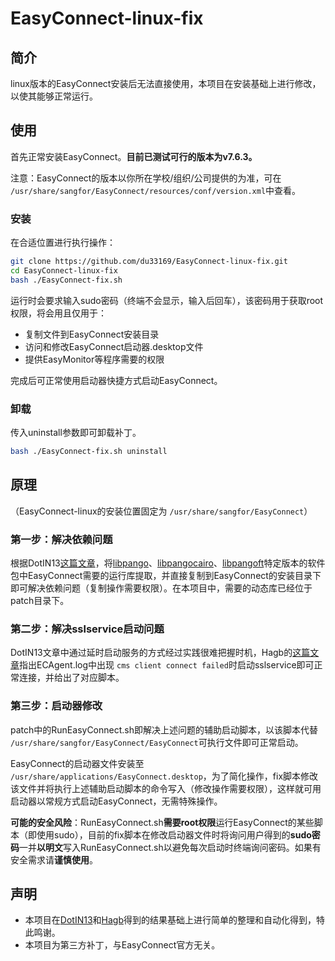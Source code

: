 # EasyConnect-linux-fix

## 简介

linux版本的EasyConnect安装后无法直接使用，本项目在安装基础上进行修改，以使其能够正常运行。

## 使用

首先正常安装EasyConnect。**目前已测试可行的版本为v7.6.3。**

注意：EasyConnect的版本以你所在学校/组织/公司提供的为准，可在 `/usr/share/sangfor/EasyConnect/resources/conf/version.xml`中查看。

### 安装

在合适位置进行执行操作：

```bash
git clone https://github.com/du33169/EasyConnect-linux-fix.git
cd EasyConnect-linux-fix
bash ./EasyConnect-fix.sh
```

运行时会要求输入sudo密码（终端不会显示，输入后回车），该密码用于获取root权限，将会用且仅用于：

- 复制文件到EasyConnect安装目录
- 访问和修改EasyConnect启动器.desktop文件
- 提供EasyMonitor等程序需要的权限

完成后可正常使用启动器快捷方式启动EasyConnect。

### 卸载

传入uninstall参数即可卸载补丁。

```bash
bash ./EasyConnect-fix.sh uninstall
```

## 原理

（EasyConnect-linux的安装位置固定为 `/usr/share/sangfor/EasyConnect`）

### 第一步：解决依赖问题

根据DotIN13[这篇文章](https://www.wannaexpresso.com/2020/06/07/easy-connect-manjaro/)，将[libpango](https://packages.debian.org/buster/libpango-1.0-0)、[libpangocairo](https://packages.debian.org/buster/libpangocairo-1.0-0)、[libpangoft](https://packages.debian.org/buster/libpangoft2-1.0-0)特定版本的软件包中EasyConnect需要的运行库提取，并直接复制到EasyConnect的安装目录下即可解决依赖问题（复制操作需要权限）。在本项目中，需要的动态库已经位于patch目录下。

### 第二步：解决sslservice启动问题

DotIN13文章中通过延时启动服务的方式经过实践很难把握时机，Hagb的[这篇文章](https://github.com/Hagb/docker-easyconnect/blob/master/doc/run-linux-easyconnect-how-to.md)指出ECAgent.log中出现 `cms client connect failed`时启动sslservice即可正常连接，并给出了对应脚本。

### 第三步：启动器修改

patch中的RunEasyConnect.sh即解决上述问题的辅助启动脚本，以该脚本代替 `/usr/share/sangfor/EasyConnect/EasyConnect`可执行文件即可正常启动。

EasyConnect的启动器文件安装至 `/usr/share/applications/EasyConnect.desktop`，为了简化操作，fix脚本修改该文件并将执行上述辅助启动脚本的命令写入（修改操作需要权限），这样就可用启动器以常规方式启动EasyConnect，无需特殊操作。

**可能的安全风险**：RunEasyConnect.sh**需要root权限**运行EasyConnect的某些脚本（即使用sudo），目前的fix脚本在修改启动器文件时将询问用户得到的**sudo密码**一并**以明文**写入RunEasyConnect.sh以避免每次启动时终端询问密码。如果有安全需求请**谨慎使用**。

## 声明

- 本项目在[DotIN13](https://www.wannaexpresso.com/2020/06/07/easy-connect-manjaro/)和[Hagb](https://github.com/Hagb/docker-easyconnect/blob/master/doc/run-linux-easyconnect-how-to.md)得到的结果基础上进行简单的整理和自动化得到，特此鸣谢。
- 本项目为第三方补丁，与EasyConnect官方无关。
